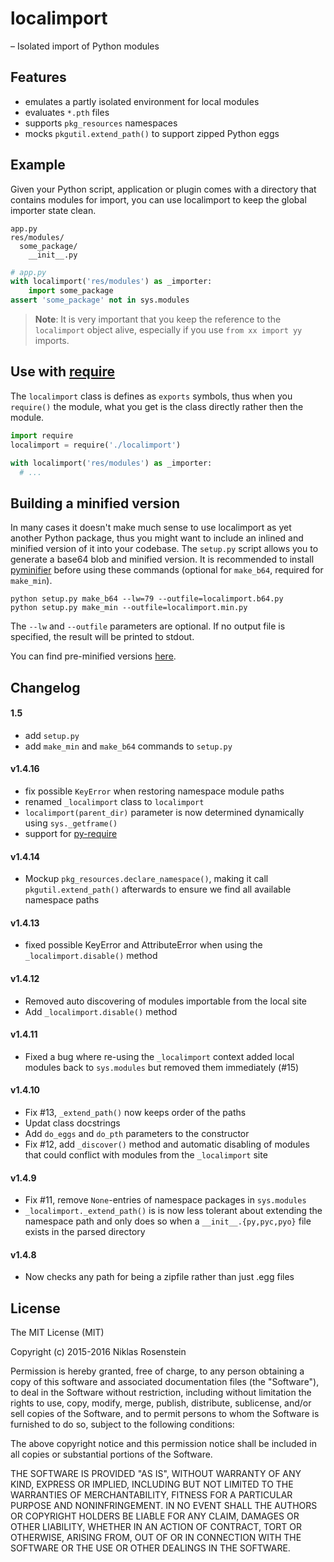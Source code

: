 # localimport


&ndash; Isolated import of Python modules

## Features

- emulates a partly isolated environment for local modules
- evaluates `*.pth` files
- supports `pkg_resources` namespaces
- mocks `pkgutil.extend_path()` to support zipped Python eggs

## Example

Given your Python script, application or plugin comes with a directory that
contains modules for import, you can use localimport to keep the global
importer state clean.

```
app.py
res/modules/
  some_package/
    __init__.py
```

```python
# app.py
with localimport('res/modules') as _importer:
    import some_package
assert 'some_package' not in sys.modules
```

> **Note**: It is very important that you keep the reference to the
> `localimport` object alive, especially if you use `from xx import yy` imports.

## Use with [require][]

The `localimport` class is defines as `exports` symbols, thus when you
`require()` the module, what you get is the class directly rather then
the module.

```python
import require
localimport = require('./localimport')

with localimport('res/modules') as _importer:
  # ...
```

[require]: https://github.com/NiklasRosenstein/py-require

## Building a minified version

In many cases it doesn't make much sense to use localimport as yet another
Python package, thus you might want to include an inlined and minified
version of it into your codebase. The `setup.py` script allows you to generate
a base64 blob and minified version. It is recommended to install [pyminifier][]
before using these commands (optional for `make_b64`, required for `make_min`).

    python setup.py make_b64 --lw=79 --outfile=localimport.b64.py
    python setup.py make_min --outfile=localimport.min.py

The `--lw` and `--outfile` parameters are optional. If no output file is
specified, the result will be printed to stdout.

You can find pre-minified versions [here][pre-minified].

[pyminifier]: https://pypi.python.org/pypi/pyminifier
[pre-minified]: http://bitly.com/localimport-min

## Changelog

#### 1.5

- add `setup.py`
- add `make_min` and `make_b64` commands to `setup.py`

#### v1.4.16
- fix possible `KeyError` when restoring namespace module paths
- renamed `_localimport` class to `localimport`
- `localimport(parent_dir)` parameter is now determined dynamically
  using `sys._getframe()`
- support for [py-require][require]

#### v1.4.14
- Mockup `pkg_resources.declare_namespace()`, making it call
  `pkgutil.extend_path()` afterwards to ensure we find all available
  namespace paths

#### v1.4.13
- fixed possible KeyError and AttributeError when using
  the `_localimport.disable()` method

#### v1.4.12
- Removed auto discovering of modules importable from the local site
- Add `_localimport.disable()` method

#### v1.4.11
- Fixed a bug where re-using the `_localimport` context added local modules
  back to `sys.modules` but removed them immediately (#15)

#### v1.4.10
- Fix #13, `_extend_path()` now keeps order of the paths
- Updat class docstrings
- Add `do_eggs` and `do_pth` parameters to the constructor
- Fix #12, add `_discover()` method and automatic disabling of modules  that could conflict with modules from the `_localimport` site

#### v1.4.9

- Fix #11, remove `None`-entries of namespace packages in `sys.modules`
- `_localimport._extend_path()` is is now less tolerant about extending
  the namespace path and only does so when a `__init__.{py,pyc,pyo}` file
  exists in the parsed directory

#### v1.4.8

* Now checks any path for being a zipfile rather than just .egg files

## License

The MIT License (MIT)

Copyright (c) 2015-2016  Niklas Rosenstein

Permission is hereby granted, free of charge, to any person obtaining a copy
of this software and associated documentation files (the "Software"), to deal
in the Software without restriction, including without limitation the rights
to use, copy, modify, merge, publish, distribute, sublicense, and/or sell
copies of the Software, and to permit persons to whom the Software is
furnished to do so, subject to the following conditions:

The above copyright notice and this permission notice shall be included in all
copies or substantial portions of the Software.

THE SOFTWARE IS PROVIDED "AS IS", WITHOUT WARRANTY OF ANY KIND, EXPRESS OR
IMPLIED, INCLUDING BUT NOT LIMITED TO THE WARRANTIES OF MERCHANTABILITY,
FITNESS FOR A PARTICULAR PURPOSE AND NONINFRINGEMENT. IN NO EVENT SHALL THE
AUTHORS OR COPYRIGHT HOLDERS BE LIABLE FOR ANY CLAIM, DAMAGES OR OTHER
LIABILITY, WHETHER IN AN ACTION OF CONTRACT, TORT OR OTHERWISE, ARISING FROM,
OUT OF OR IN CONNECTION WITH THE SOFTWARE OR THE USE OR OTHER DEALINGS IN THE
SOFTWARE.
